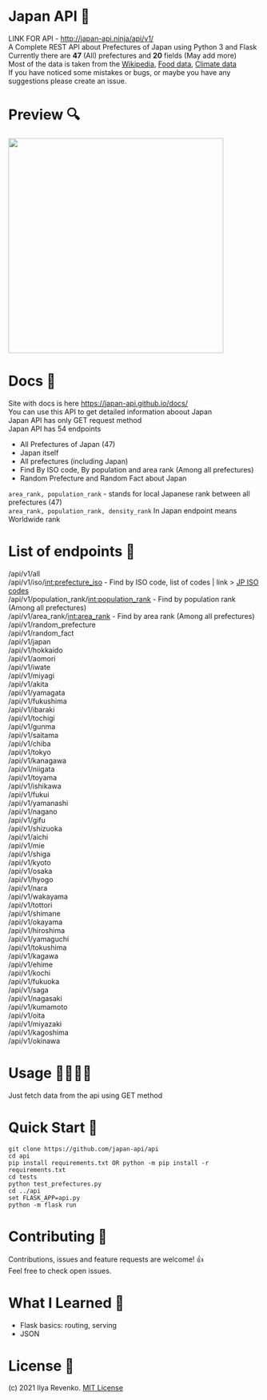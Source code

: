 # Japan API 🎌
LINK FOR API - http://japan-api.ninja/api/v1/ <br>
A Complete REST API about Prefectures of Japan using Python 3 and Flask<br>
Currently there are <b>47</b> (All) prefectures and <b>20</b> fields (May add more)<br>
Most of the data is taken from the <a href="https://en.wikipedia.org/wiki/Prefectures_of_Japan">Wikipedia</a>,
<a href="https://www.tofugu.com/japan/japanese-food-by-prefecture/">Food data</a>, <a href="http://www.fukushima.climatemps.com">Climate data</a><br>
If you have noticed some mistakes or bugs, or maybe you have any suggestions please create an issue.

# Preview 🔍
<img src="https://i.imgur.com/mCct5TL.jpg" width="430">

# Docs 📘
Site with docs is here https://japan-api.github.io/docs/ <br>
You can use this API to get detailed information aboout Japan <br>
Japan API has only GET request method<br>
Japan API has 54 endpoints <br> 
* All Prefectures of Japan (47)
* Japan itself 
* All prefectures (including Japan)
* Find By ISO code, By population and area rank (Among all prefectures)
* Random Prefecture and Random Fact about Japan

```area_rank, population_rank``` - stands for local Japanese rank between all prefectures (47) <br>
```area_rank, population_rank, density_rank``` In Japan endpoint means Worldwide rank

# List of endpoints 📜
/api/v1/all <br>
/api/v1/iso/<int:prefecture_iso> - Find by ISO code, list of codes | link > <a href="https://en.wikipedia.org/wiki/ISO_3166-2:JP">JP ISO codes</a> <br>
/api/v1/population_rank/<int:population_rank> - Find by population rank (Among all prefectures)<br>
/api/v1/area_rank/<int:area_rank> - Find by area rank (Among all prefectures)<br>
/api/v1/random_prefecture <br>
/api/v1/random_fact <br>
/api/v1/japan  <br>
/api/v1/hokkaido <br>
/api/v1/aomori <br>
/api/v1/iwate <br>
/api/v1/miyagi <br>
/api/v1/akita <br>
/api/v1/yamagata <br>
/api/v1/fukushima <br>
/api/v1/ibaraki <br>
/api/v1/tochigi <br>
/api/v1/gunma <br>
/api/v1/saitama <br>
/api/v1/chiba <br>
/api/v1/tokyo <br>
/api/v1/kanagawa <br>
/api/v1/niigata <br>
/api/v1/toyama <br>
/api/v1/ishikawa <br>
/api/v1/fukui <br>
/api/v1/yamanashi <br>
/api/v1/nagano <br>
/api/v1/gifu <br>
/api/v1/shizuoka <br>
/api/v1/aichi <br>
/api/v1/mie <br>
/api/v1/shiga <br>
/api/v1/kyoto <br>
/api/v1/osaka <br>
/api/v1/hyogo <br>
/api/v1/nara <br>
/api/v1/wakayama <br>
/api/v1/tottori <br>
/api/v1/shimane <br>
/api/v1/okayama <br>
/api/v1/hiroshima <br>
/api/v1/yamaguchi <br>
/api/v1/tokushima <br>
/api/v1/kagawa <br>
/api/v1/ehime <br>
/api/v1/kochi <br>
/api/v1/fukuoka<br>
/api/v1/saga<br>
/api/v1/nagasaki<br>
/api/v1/kumamoto<br>
/api/v1/oita<br>
/api/v1/miyazaki<br>
/api/v1/kagoshima<br>
/api/v1/okinawa<br>

# Usage 👩‍💻👨‍💻
Just fetch data from the api using GET method

# Quick Start 🚀
```git clone https://github.com/japan-api/api``` <br>
```cd api```<br>
```pip install requirements.txt OR python -m pip install -r requirements.txt``` <br>
```cd tests```<br>
```python test_prefectures.py```<br>
```cd ../api``` <br>
```set FLASK_APP=api.py``` <br>
```python -m flask run```

# Contributing 🤝
Contributions, issues and feature requests are welcome! 👍 <br>
Feel free to check open issues.

# What I Learned 🧠
* Flask basics: routing, serving
* JSON

# License 📑 
(c) 2021 Ilya Revenko. [MIT License](https://tldrlegal.com/license/mit-license)
